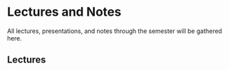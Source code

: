 # Lectures and Notes
All lectures, presentations, and notes through the semester will be gathered here. 

## Lectures
